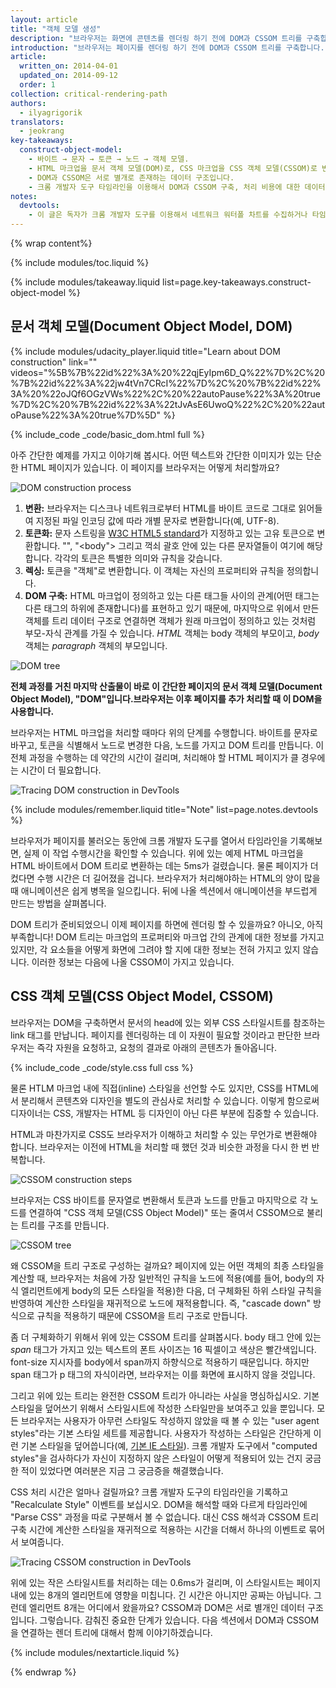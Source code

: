 ```yaml
---
layout: article
title: "객체 모델 생성"
description: "브라우저는 화면에 콘텐츠를 렌더링 하기 전에 DOM과 CSSOM 트리를 구축합니다. 따라서 브라우저가 HTML과 CSS를 가능한 한 빨리 읽을 수 있게 도와주십시요."
introduction: "브라우저는 페이지를 렌더링 하기 전에 DOM과 CSSOM 트리를 구축합니다. 따라서 브라우저가 HTML과 CSS를 가능한 한 빨리 읽을 수 있게 도와주세요."
article:
  written_on: 2014-04-01
  updated_on: 2014-09-12
  order: 1
collection: critical-rendering-path
authors:
  - ilyagrigorik
translators:
  - jeokrang
key-takeaways:
  construct-object-model:
    - 바이트 → 문자 → 토큰 → 노드 → 객체 모델.
    - HTML 마크업을 문서 객체 모델(DOM)로, CSS 마크업을 CSS 객체 모델(CSSOM)로 변환합니다.
    - DOM과 CSSOM은 서로 별개로 존재하는 데이터 구조입니다.
    - 크롬 개발자 도구 타임라인을 이용해서 DOM과 CSSOM 구축, 처리 비용에 대한 데이터를 수집하고 검사할 수 있습니다.
notes:
  devtools:
    - 이 글은 독자가 크롬 개발자 도구를 이용해서 네트워크 워터폴 차트를 수집하거나 타임라인을 기록하는 등의 기본적인 사용법을 알고 있다고 가정하고 있습니다. 빠르게 다시 한 번 개발자 도구 사용법을 보고 싶다면 <a href="https://developer.chrome.com/devtools">크롬 개발자 도구 문서</a>를 확인하세요. 개발자 도구를 처음 다뤄본다면 Codeschool이 제공하는 <a href="http://discover-devtools.codeschool.com/">Discover DevTools</a> 코스를 학습할 것을 추천합니다.
---
```

{% wrap content%}

<style>
  img, video, object {
    max-width: 100%;
  }

  img.center {
    display: block;
    margin-left: auto;
    margin-right: auto;
  }
</style>

{% include modules/toc.liquid %}

{% include modules/takeaway.liquid list=page.key-takeaways.construct-object-model %}

## 문서 객체 모델(Document Object Model, DOM)

{% include modules/udacity_player.liquid title="Learn about DOM construction" link="" videos="%5B%7B%22id%22%3A%20%22qjEyIpm6D_Q%22%7D%2C%20%7B%22id%22%3A%22jw4tVn7CRcI%22%7D%2C%20%7B%22id%22%3A%20%22oJQf6OGzVWs%22%2C%20%22autoPause%22%3A%20true%7D%2C%20%7B%22id%22%3A%22tJvAsE6UwoQ%22%2C%20%22autoPause%22%3A%20true%7D%5D" %}

{% include_code _code/basic_dom.html full %}

아주 간단한 예제를 가지고 이야기해 봅시다. 어떤 텍스트와 간단한 이미지가 있는 단순한 HTML 페이지가 있습니다. 이 페이지를 브라우저는 어떻게 처리할까요?

<img src="images/full-process.png" alt="DOM construction process">

1. **변환:** 브라우저는 디스크나 네트워크로부터 HTML를 바이트 코드로 그대로 읽어들여 지정된 파일 인코딩 값에 따라 개별 문자로 변환합니다(예, UTF-8).
1. **토큰화:** 문자 스트링을 [W3C HTML5 standard](http://www.w3.org/TR/html5/)가 지정하고 있는 고유 토큰으로 변환합니다. "<html>", "<body"> 그리고 꺽쇠 괄호 안에 있는 다른 문자열들이 여기에 해당합니다. 각각의 토큰은 특별한 의미와 규칙을 갖습니다.
1. **렉싱:** 토큰을 "객체"로 변환합니다. 이 객체는 자신의 프로퍼티와 규칙을 정의합니다.
1. **DOM 구축:** HTML 마크업이 정의하고 있는 다른 태그들 사이의 관계(어떤 태그는 다른 태그의 하위에 존재합니다)를 표현하고 있기 때문에, 마지막으로 위에서 만든 객체를 트리 데이터 구조로 연결하면 객체가 원래 마크업이 정의하고 있는 것처럼 부모-자식 관계를 가질 수 있습니다. _HTML_ 객체는 body 객체의 부모이고, _body_ 객체는 _paragraph_ 객체의 부모입니다.

<img src="images/dom-tree.png" class="center" alt="DOM tree">

**전체 과정를 거친 마지막 산출물이 바로 이 간단한 페이지의 문서 객체 모델(Document Object Model), "DOM"입니다.브라우저는 이후 페이지를 추가 처리할 때 이 DOM을 사용합니다.**

브라우저는 HTML 마크업을 처리할 때마다 위의 단계를 수행합니다. 바이트를 문자로 바꾸고, 토큰을 식별해서 노드로 변경한 다음, 노드를 가지고 DOM 트리를 만듭니다. 이 전체 과정을 수행하는 데 약간의 시간이 걸리며, 처리해야 할 HTML 페이지가 클 경우에는 시간이 더 필요합니다.

<img src="images/dom-timeline.png" class="center" alt="Tracing DOM construction in DevTools">

{% include modules/remember.liquid title="Note" list=page.notes.devtools %}

브라우저가 페이지를 불러오는 동안에 크롬 개발자 도구를 열어서 타임라인을 기록해보면, 실제 이 작업 수행시간을 확인할 수 있습니다. 위에 있는 예제 HTML 마크업을 HTML 바이트에서 DOM 트리로 변환하는 데는 5ms가 걸렸습니다. 물론 페이지가 더 컸다면 수행 시간은 더 길어졌을 겁니다. 브라우저가 처리해야하는 HTML의 양이 많을 때 애니메이션은 쉽게 병목을 일으킵니다. 뒤에 나올 섹션에서 애니메이션을 부드럽게 만드는 방법을 살펴봅니다.

DOM 트리가 준비되었으니 이제 페이지를 하면에 렌더링 할 수 있을까요? 아니오, 아직 부족합니다! DOM 트리는 마크업의 프로퍼티와 마크업 간의 관계에 대한 정보를 가지고 있지만, 각 요소들을 어떻게 화면에 그려야 할 지에 대한 정보는 전혀 가지고 있지 않습니다. 이러한 정보는 다음에 나올 CSSOM이 가지고 있습니다.

## CSS 객체 모델(CSS Object Model, CSSOM)

브라우저는 DOM을 구축하면서 문서의 head에 있는 외부 CSS 스타일시트를 참조하는 link 태그를 만납니다. 페이지를 렌더링하는 데 이 자원이 필요할 것이라고 판단한 브라우저는 즉각 자원을 요청하고, 요청의 결과로 아래의 콘텐츠가 돌아옵니다.

{% include_code _code/style.css full css %}

물론 HTLM 마크업 내에 직접(inline) 스타일을 선언할 수도 있지만, CSS를 HTML에서 분리해서 콘텐츠와 디자인을 별도의 관심사로 처리할 수 있습니다. 이렇게 함으로써 디자이너는 CSS, 개발자는 HTML 등 디자인이 아닌 다른 부분에 집중할 수 있습니다.

HTML과 마찬가지로 CSS도 브라우저가 이해하고 처리할 수 있는 무언가로 변환해야 합니다. 브라우저는 이전에 HTML을 처리할 때 했던 것과 비슷한 과정을 다시 한 번 반복합니다.

<img src="images/cssom-construction.png" class="center" alt="CSSOM construction steps">

브라우저는 CSS 바이트를 문자열로 변환해서 토큰과 노드를 만들고 마지막으로 각 노드를 연결하여 "CSS 객체 모델(CSS Object Model)" 또는 줄여서 CSSOM으로 불리는 트리를 구조를 만듭니다.

<img src="images/cssom-tree.png" class="center" alt="CSSOM tree">

왜 CSSOM을 트리 구조로 구성하는 걸까요? 페이지에 있는 어떤 객체의 최종 스타일을 계산할 때, 브라우저는 처음에 가장 일반적인 규칙을 노드에 적용(예를 들어, body의 자식 엘리먼트에게 body의 모든 스타일을 적용)한 다음, 더 구체화된 하위 스타일 규칙을 반영하여 계산한 스타일을 재귀적으로 노드에 재적용합니다. 즉, "cascade down" 방식으로 규칙을 적용하기 때문에 CSSOM을 트리 구조로 만듭니다.

좀 더 구체화하기 위해서 위에 있는 CSSOM 트리를 살펴봅시다. body 태그 안에 있는 _span_ 태그가 가지고 있는 텍스트의 폰트 사이즈는 16 픽셀이고 색상은 빨간색입니다. font-size 지시자를 body에서 span까지 하향식으로 적용하기 때문입니다. 하지만 span 태그가 p 태그의 자식이라면, 브라우저는 이를 화면에 표시하지 않을 것입니다.

그리고 위에 있는 트리는 완전한 CSSOM 트리가 아니라는 사실을 명심하십시오. 기본 스타일을 덮어쓰기 위해서 스타일시트에 작성한 스타일만을 보여주고 있을 뿐입니다. 모든 브라우저는 사용자가 아무런 스타일도 작성하지 않았을 때 볼 수 있는 "user agent styles"라는 기본 스타일 세트를 제공합니다. 사용자가 작성하는 스타일은 간단하게 이런 기본 스타일을 덮어씁니다(예, [기본 IE 스타일](http://www.iecss.com/)). 크롬 개발자 도구에서 "computed styles"을 검사하다가 자신이 지정하지 않은 스타일이 어떻게 적용되어 있는 건지 궁금한 적이 있었다면 여러분은 지금 그 궁금증을 해결했습니다.

CSS 처리 시간은 얼마나 걸릴까요? 크롬 개발자 도구의 타임라인을 기록하고 "Recalculate Style" 이벤트를 보십시오. DOM을 해석할 때와 다르게 타임라인에 "Parse CSS" 과정을 따로 구분해서 볼 수 없습니다. 대신 CSS 해석과 CSSOM 트리 구축 시간에 계산한 스타일을 재귀적으로 적용하는 시간을 더해서 하나의 이벤트로 묶어서 보여줍니다.

<img src="images/cssom-timeline.png" class="center" alt="Tracing CSSOM construction in DevTools">

위에 있는 작은 스타일시트를 처리하는 데는 0.6ms가 걸리며, 이 스타일시트는 페이지 내에 있는 8개의 엘리먼트에 영향을 미칩니다. 긴 시간은 아니지만 공짜는 아닙니다. 그런데 엘리먼트 8개는 어디에서 왔을까요? CSSOM과 DOM은 서로 별개인 데이터 구조입니다. 그렇습니다. 감춰진 중요한 단계가 있습니다. 다음 섹션에서 DOM과 CSSOM을 연결하는 렌더 트리에 대해서 함께 이야기하겠습니다.

{% include modules/nextarticle.liquid %}

{% endwrap %}
